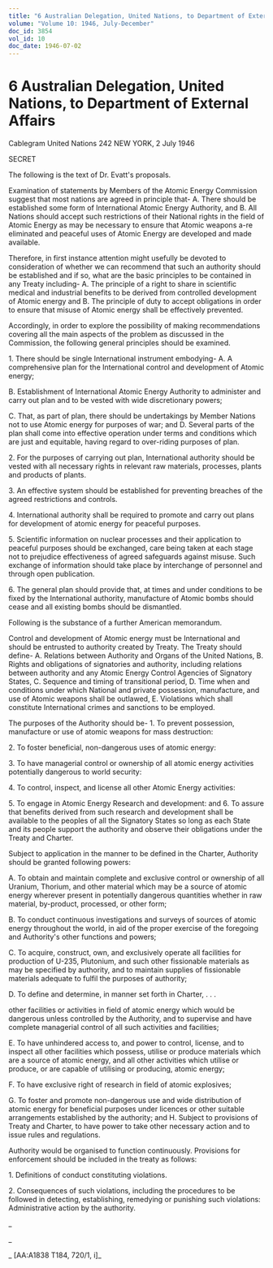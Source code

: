 ```yaml
---
title: "6 Australian Delegation, United Nations, to Department of External Affairs"
volume: "Volume 10: 1946, July-December"
doc_id: 3854
vol_id: 10
doc_date: 1946-07-02
---
```


# 6 Australian Delegation, United Nations, to Department of External Affairs

Cablegram United Nations 242 NEW YORK, 2 July 1946

SECRET

The following is the text of Dr. Evatt's proposals.

Examination of statements by Members of the Atomic Energy Commission suggest that most nations are agreed in principle that- A. There should be established some form of International Atomic Energy Authority, and B. All Nations should accept such restrictions of their National rights in the field of Atomic Energy as may be necessary to ensure that Atomic weapons a-re eliminated and peaceful uses of Atomic Energy are developed and made available.

Therefore, in first instance attention might usefully be devoted to consideration of whether we can recommend that such an authority should be established and if so, what are the basic principles to be contained in any Treaty including- A. The principle of a right to share in scientific medical and industrial benefits to be derived from controlled development of Atomic energy and B. The principle of duty to accept obligations in order to ensure that misuse of Atomic energy shall be effectively prevented.

Accordingly, in order to explore the possibility of making recommendations covering all the main aspects of the problem as discussed in the Commission, the following general principles should be examined.

1\. There should be single International instrument embodying- A. A comprehensive plan for the International control and development of Atomic energy;

B. Establishment of International Atomic Energy Authority to administer and carry out plan and to be vested with wide discretionary powers;

C. That, as part of plan, there should be undertakings by Member Nations not to use Atomic energy for purposes of war; and D. Several parts of the plan shall come into effective operation under terms and conditions which are just and equitable, having regard to over-riding purposes of plan.

2\. For the purposes of carrying out plan, International authority should be vested with all necessary rights in relevant raw materials, processes, plants and products of plants.

3\. An effective system should be established for preventing breaches of the agreed restrictions and controls.

4\. International authority shall be required to promote and carry out plans for development of atomic energy for peaceful purposes.

5\. Scientific information on nuclear processes and their application to peaceful purposes should be exchanged, care being taken at each stage not to prejudice effectiveness of agreed safeguards against misuse. Such exchange of information should take place by interchange of personnel and through open publication.

6\. The general plan should provide that, at times and under conditions to be fixed by the International authority, manufacture of Atomic bombs should cease and all existing bombs should be dismantled.

Following is the substance of a further American memorandum.

Control and development of Atomic energy must be International and should be entrusted to authority created by Treaty. The Treaty should define- A. Relations between Authority and Organs of the United Nations, B. Rights and obligations of signatories and authority, including relations between authority and any Atomic Energy Control Agencies of Signatory States, C. Sequence and timing of transitional period, D. Time when and conditions under which National and private possession, manufacture, and use of Atomic weapons shall be outlawed, E. Violations which shall constitute International crimes and sanctions to be employed.

The purposes of the Authority should be- 1. To prevent possession, manufacture or use of atomic weapons for mass destruction:

2\. To foster beneficial, non-dangerous uses of atomic energy:

3\. To have managerial control or ownership of all atomic energy activities potentially dangerous to world security:

4\. To control, inspect, and license all other Atomic Energy activities:

5\. To engage in Atomic Energy Research and development: and 6. To assure that benefits derived from such research and development shall be available to the peoples of all the Signatory States so long as each State and its people support the authority and observe their obligations under the Treaty and Charter.

Subject to application in the manner to be defined in the Charter, Authority should be granted following powers:

A. To obtain and maintain complete and exclusive control or ownership of all Uranium, Thorium, and other material which may be a source of atomic energy wherever present in potentially dangerous quantities whether in raw material, by-product, processed, or other form;

B. To conduct continuous investigations and surveys of sources of atomic energy throughout the world, in aid of the proper exercise of the foregoing and Authority's other functions and powers;

C. To acquire, construct, own, and exclusively operate all facilities for production of U-235, Plutonium, and such other fissionable materials as may be specified by authority, and to maintain supplies of fissionable materials adequate to fulfil the purposes of authority;

D. To define and determine, in manner set forth in Charter, . . .

other facilities or activities in field of atomic energy which would be dangerous unless controlled by the Authority, and to supervise and have complete managerial control of all such activities and facilities;

E. To have unhindered access to, and power to control, license, and to inspect all other facilities which possess, utilise or produce materials which are a source of atomic energy, and all other activities which utilise or produce, or are capable of utilising or producing, atomic energy;

F. To have exclusive right of research in field of atomic explosives;

G. To foster and promote non-dangerous use and wide distribution of atomic energy for beneficial purposes under licences or other suitable arrangements established by the authority; and H. Subject to provisions of Treaty and Charter, to have power to take other necessary action and to issue rules and regulations.

Authority would be organised to function continuously. Provisions for enforcement should be included in the treaty as follows:

1\. Definitions of conduct constituting violations.

2\. Consequences of such violations, including the procedures to be followed in detecting, establishing, remedying or punishing such violations: Administrative action by the authority.

_

_

_ [AA:A1838 T184, 720/1, i]_
